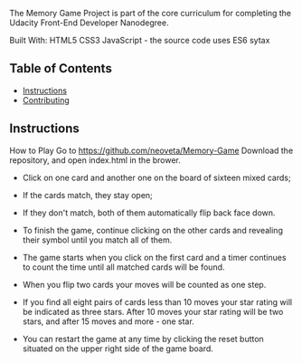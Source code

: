 
The Memory Game Project is part of the core curriculum for completing the Udacity Front-End Developer Nanodegree. 

Built With:
HTML5
CSS3
JavaScript - the source code uses ES6 sytax

## Table of Contents

* [Instructions](#instructions)
* [Contributing](#contributing)

## Instructions
How to Play
Go to https://github.com/neoveta/Memory-Game
Download the repository, and open index.html in the brower.

* Click on one card and another one on the board of sixteen mixed cards;
* If the cards match, they stay open;
* If they don't match, both of them automatically flip back face down.
* To finish the game, continue clicking on the other cards and revealing their symbol until you match all of them.
* The game starts when you click on the first card and a timer continues to count the time until all matched cards will be found.
* When you flip two cards your moves will be counted as one step. 
* If you find all eight pairs of cards less than 10 moves your star rating will be indicated as three stars. After 10 moves   your star rating will be two stars, and after 15 moves and more - one star.

* You can restart the game at any time by clicking the reset button situated on the upper right side of the game board.



